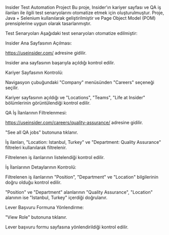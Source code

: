 Insider Test Automation Project
Bu proje, Insider'ın kariyer sayfası ve QA iş ilanları ile ilgili test senaryolarını otomatize etmek için oluşturulmuştur. Proje, Java + Selenium kullanılarak geliştirilmiştir ve Page Object Model (POM) prensiplerine uygun olarak tasarlanmıştır.

Test Senaryoları
Aşağıdaki test senaryoları otomatize edilmiştir:

Insider Ana Sayfasının Açılması:

https://useinsider.com/ adresine gidilir.

Insider ana sayfasının başarıyla açıldığı kontrol edilir.

Kariyer Sayfasının Kontrolü:

Navigasyon çubuğundaki "Company" menüsünden "Careers" seçeneği seçilir.

Kariyer sayfasının açıldığı ve "Locations", "Teams", "Life at Insider" bölümlerinin görüntülendiği kontrol edilir.

QA İş İlanlarının Filtrelenmesi:

https://useinsider.com/careers/quality-assurance/ adresine gidilir.

"See all QA jobs" butonuna tıklanır.

İş ilanları, "Location: Istanbul, Turkey" ve "Department: Quality Assurance" filtreleri kullanılarak filtrelenir.

Filtrelenen iş ilanlarının listelendiği kontrol edilir.

İş İlanlarının Detaylarının Kontrolü:

Filtrelenen iş ilanlarının "Position", "Department" ve "Location" bilgilerinin doğru olduğu kontrol edilir.

"Position" ve "Department" alanlarının "Quality Assurance", "Location" alanının ise "Istanbul, Turkey" içerdiği doğrulanır.

Lever Başvuru Formuna Yönlendirme:

"View Role" butonuna tıklanır.

Lever başvuru formu sayfasına yönlendirildiği kontrol edilir.
